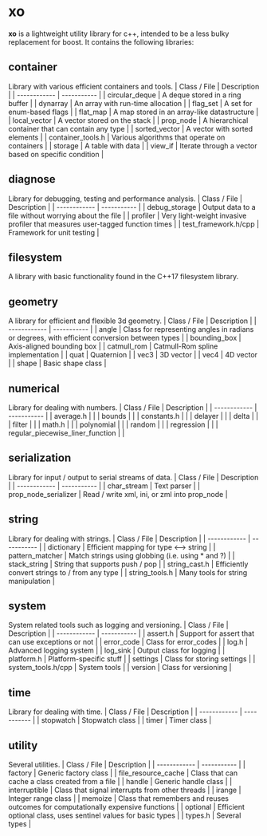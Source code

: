 # xo

**xo** is a lightweight utility library for c++, intended to be a less bulky replacement for boost. It contains the following libraries:

## container
Library with various efficient containers and tools.
| Class / File | Description |
| ------------ | ----------- |
| circular_deque | A deque stored in a ring buffer |
| dynarray | An array with run-time allocation |
| flag_set | A set for enum-based flags |
| flat_map | A map stored in an array-like datastructure |
| local_vector | A vector stored on the stack |
| prop_node | A hierarchical container that can contain any type |
| sorted_vector | A vector with sorted elements |
| container_tools.h | Various algorithms that operate on containers |
| storage | A table with data |
| view_if | Iterate through a vector based on specific condition |

## diagnose
Library for debugging, testing and performance analysis.
| Class / File | Description |
| ------------ | ----------- |
| debug_storage | Output data to a file without worrying about the file |
| profiler | Very light-weight invasive profiler that measures user-tagged function times |
| test_framework.h/cpp | Framework for unit testing |

## filesystem
A library with basic functionality found in the C++17 filesystem library.

## geometry
A library for efficient and flexible 3d geometry.
| Class / File | Description |
| ------------ | ----------- |
| angle | Class for representing angles in radians or degrees, with efficient conversion between types |
| bounding_box | Axis-aligned bounding box |
| catmull_rom | Catmull-Rom spline implementation |
| quat | Quaternion |
| vec3 | 3D vector |
| vec4 | 4D vector |
| shape | Basic shape class |

## numerical
Library for dealing with numbers.
| Class / File | Description |
| ------------ | ----------- |
| average.h |  |
| bounds |  |
| constants.h |  |
| delayer |  |
| delta |  |
| filter |  |
| math.h |  |
| polynomial |  |
| random |  |
| regression |  |
| regular_piecewise_liner_function |  |

## serialization
Library for input / output to serial streams of data.
| Class / File | Description |
| ------------ | ----------- |
| char_stream | Text parser |
| prop_node_serializer | Read / write xml, ini, or zml into prop_node |

## string
Library for dealing with strings.
| Class / File | Description |
| ------------ | ----------- |
| dictionary | Efficient mapping for type <--> string |
| pattern_matcher | Match strings using globbing (i.e. using * and ?) |
| stack_string | String that supports push / pop |
| string_cast.h | Efficiently convert strings to / from any type |
| string_tools.h | Many tools for string manipulation |

## system
System related tools such as logging and versioning.
| Class / File | Description |
| ------------ | ----------- |
| assert.h | Support for assert that can use exceptions or not |
| error_code | Class for error_codes |
| log.h | Advanced logging system |
| log_sink | Output class for logging |
| platform.h | Platform-specific stuff |
| settings | Class for storing settings |
| system_tools.h/cpp | System tools |
| version | Class for versioning |

## time
Library for dealing with time.
| Class / File | Description |
| ------------ | ----------- |
| stopwatch | Stopwatch class |
| timer | Timer class |

## utility
Several utilities.
| Class / File | Description |
| ------------ | ----------- |
| factory | Generic factory class |
| file_resource_cache | Class that can cache a class created from a file |
| handle | Generic handle class |
| interruptible | Class that signal interrupts from other threads |
| irange | Integer range class |
| memoize | Class that remembers and reuses outcomes for computationally expensive functions |
| optional | Efficient optional class, uses sentinel values for basic types |
| types.h | Several types |
